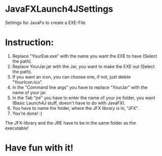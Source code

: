 # JavaFXLaunch4JSettings
Settings for JavaFx to create a EXE-File

# Instruction:
1. Replace "YourExe.exe" with the name you want the EXE to have (Select the path).
2. Replace YourJar.jar with the Jar, you want to make the EXE out (Select the path).
3. If you want an icon, you can choose one, if not, just delete "YourIcon.ico".
4. In the "Command line args" you have to replace "YourJar" with the name of your jar.
5. In the Tab "jre" you have to enter the name of your jre folder, you want (Basic Launch4J stuff, doesn't have to do with JavaFX).
6. You have to name the folder, where the JFX library is in, "JFX".
7. You're done! :)

The JFX-library and the JRE have to be in the same folder as the executable!

# Have fun with it!
